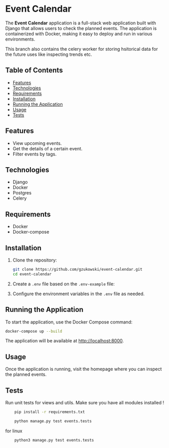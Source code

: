 # Event Calendar

The **Event Calendar** application is a full-stack web application built with Django that allows users to check the planned events. The application is containerized with Docker, making it easy to deploy and run in various environments.

This branch also contains the celery worker for storing hsitorical data for the future uses like inspecting trends etc.

## Table of Contents

- [Features](#features)
- [Technologies](#technologies)
- [Requirements](#requirements)
- [Installation](#installation)
- [Running the Application](#running-the-application)
- [Usage](#usage)
- [Tests](#tests)


## Features

- View upcoming events.
- Get the details of a certain event.
- Filter events by tags.

## Technologies

- Django
- Docker
- Postgres
- Celery

## Requirements

- Docker
- Docker-compose

## Installation

1. Clone the repository:

   ```bash
   git clone https://github.com/gzukowski/event-calendar.git
   cd event-calendar
   ```

2. Create a `.env` file based on the `.env-example` file:


3. Configure the environment variables in the `.env` file as needed.

## Running the Application

To start the application, use the Docker Compose command:

```bash
docker-compose up --build
```

The application will be available at [http://localhost:8000](http://localhost:8000).

## Usage

Once the application is running, visit the homepage where you can inspect the planned events.

## Tests
Run unit tests for views and utils. Make sure you have all modules installed !

```bash
    pip install -r requirements.txt
```

```bash
    python manage.py test events.tests
```

for linux

```bash
    python3 manage.py test events.tests
```